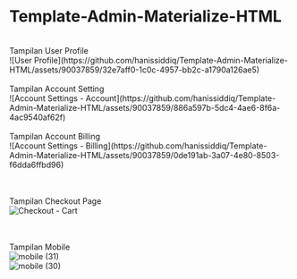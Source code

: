 # Template-Admin-Materialize-HTML

<br>
Tampilan User Profile
<br>
![User Profile](https://github.com/hanissiddiq/Template-Admin-Materialize-HTML/assets/90037859/32e7aff0-1c0c-4957-bb2c-a1790a126ae5)

<br>
<br>
Tampilan Account Setting
<br>
![Account Settings - Account](https://github.com/hanissiddiq/Template-Admin-Materialize-HTML/assets/90037859/886a597b-5dc4-4ae6-8f6a-4ac9540af62f)

<br>
<br>
Tampilan Account Billing
<br>
![Account Settings - Billing](https://github.com/hanissiddiq/Template-Admin-Materialize-HTML/assets/90037859/0de191ab-3a07-4e80-8503-f6dda6ffbd96)

<br><br>
Tampilan Checkout Page
<br>
![Checkout - Cart](https://github.com/hanissiddiq/Template-Admin-Materialize-HTML/assets/90037859/d5139ef2-ed23-4783-9a3e-d8ac5d806310)

<br><br>
Tampilan Mobile
<br>
![mobile (31)](https://github.com/hanissiddiq/Template-Admin-Materialize-HTML/assets/90037859/f04622fc-d77f-4ad2-97df-87ef14e7f6b4)
<br>
![mobile (30)](https://github.com/hanissiddiq/Template-Admin-Materialize-HTML/assets/90037859/2698cc04-89ed-4bd0-a590-d4d5b0a2e613)


